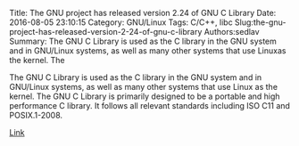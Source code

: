 Title: The GNU project has released version 2.24 of GNU C Library
Date: 2016-08-05 23:10:15
Category: GNU/Linux
Tags: C/C++, libc
Slug:the-gnu-project-has-released-version-2-24-of-gnu-c-library
Authors:sedlav
Summary: The GNU C Library is used as the C library in the GNU system and in GNU/Linux systems, as well as many other systems that use Linuxas the kernel. The

The GNU C Library is used as the C library in the GNU system and in GNU/Linux systems, as well as many other systems that use Linux
as the kernel. The GNU C Library is primarily designed to be a portable and high performance C library. It follows all relevant
standards including ISO C11 and POSIX.1-2008.

[Link](http://planet.gnu.org/)
